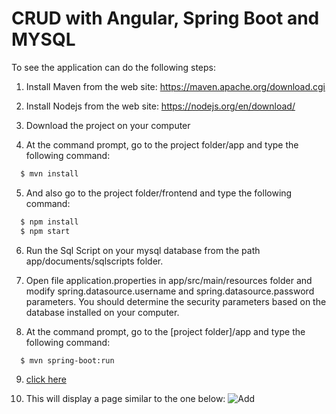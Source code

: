 # CRUD with Angular, Spring Boot and MYSQL

To see the application can do the following steps:

1. Install Maven from the web site: https://maven.apache.org/download.cgi

2. Install Nodejs from the web site: https://nodejs.org/en/download/

3. Download the project on your computer

4. At the command prompt, go to the project folder/app and type the following command:
``` bash
  $ mvn install 
```
5. And also go to the project folder/frontend and type the following command:
``` bash
  $ npm install 
  $ npm start
```
6. Run the Sql Script on your mysql database from the path app/documents/sqlscripts folder.

7. Open file application.properties in app/src/main/resources folder and modify spring.datasource.username and spring.datasource.password parameters. You should determine the security parameters based on the database installed on your computer.

8. At the command prompt, go to the [project folder]/app and type the following command:
``` bash
  $ mvn spring-boot:run
``` 
9. [click here](http://localhost:4200)

10. This will display a page similar to the one below: 
![Add](https://github.com/peymanME/Angular_SpringBoot/blob/master/app/documents/images/users.jpg)

